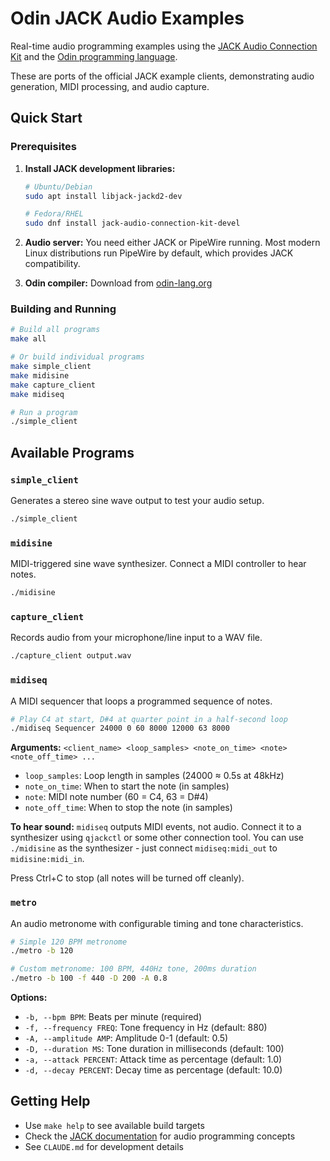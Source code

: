 # Odin JACK Audio Examples

Real-time audio programming examples using the [JACK Audio Connection
Kit](https://jackaudio.org/) and the [Odin programming
language](https://odin-lang.org).

These are ports of the official JACK example clients, demonstrating audio
generation, MIDI processing, and audio capture.

## Quick Start

### Prerequisites

1. **Install JACK development libraries:**
   ```bash
   # Ubuntu/Debian
   sudo apt install libjack-jackd2-dev
   
   # Fedora/RHEL
   sudo dnf install jack-audio-connection-kit-devel
   ```

2. **Audio server:** You need either JACK or PipeWire running. Most modern
   Linux distributions run PipeWire by default, which provides JACK
   compatibility.

3. **Odin compiler:** Download from [odin-lang.org](https://odin-lang.org)

### Building and Running

```bash
# Build all programs
make all

# Or build individual programs
make simple_client
make midisine
make capture_client
make midiseq

# Run a program
./simple_client
```

## Available Programs

### `simple_client`
Generates a stereo sine wave output to test your audio setup.
```bash
./simple_client
```

### `midisine` 
MIDI-triggered sine wave synthesizer. Connect a MIDI controller to hear notes.
```bash
./midisine
```

### `capture_client`
Records audio from your microphone/line input to a WAV file.
```bash
./capture_client output.wav
```

### `midiseq`
A MIDI sequencer that loops a programmed sequence of notes.
```bash
# Play C4 at start, D#4 at quarter point in a half-second loop
./midiseq Sequencer 24000 0 60 8000 12000 63 8000
```

**Arguments:** `<client_name> <loop_samples> <note_on_time> <note> <note_off_time> ...`
- `loop_samples`: Loop length in samples (24000 ≈ 0.5s at 48kHz)
- `note_on_time`: When to start the note (in samples)
- `note`: MIDI note number (60 = C4, 63 = D#4)
- `note_off_time`: When to stop the note (in samples)

**To hear sound:** `midiseq` outputs MIDI events, not audio. Connect it to a
synthesizer using `qjackctl` or some other connection tool. You can use
`./midisine` as the synthesizer - just connect `midiseq:midi_out` to
`midisine:midi_in`.

Press Ctrl+C to stop (all notes will be turned off cleanly).

### `metro`
An audio metronome with configurable timing and tone characteristics.
```bash
# Simple 120 BPM metronome
./metro -b 120

# Custom metronome: 100 BPM, 440Hz tone, 200ms duration
./metro -b 100 -f 440 -D 200 -A 0.8
```

**Options:**
- `-b, --bpm BPM`: Beats per minute (required)
- `-f, --frequency FREQ`: Tone frequency in Hz (default: 880)
- `-A, --amplitude AMP`: Amplitude 0-1 (default: 0.5)
- `-D, --duration MS`: Tone duration in milliseconds (default: 100)
- `-a, --attack PERCENT`: Attack time as percentage (default: 1.0)
- `-d, --decay PERCENT`: Decay time as percentage (default: 10.0)


## Getting Help

- Use `make help` to see available build targets
- Check the [JACK documentation](https://jackaudio.org/api/) for audio
  programming concepts
- See `CLAUDE.md` for development details
